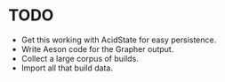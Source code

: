 # TODO
- Get this working with AcidState for easy persistence.
- Write Aeson code for the Grapher output.
- Collect a large corpus of builds.
- Import all that build data.